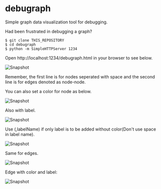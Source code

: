 # debugraph
Simple graph data visualization tool for debugging.

Had been frustrated in debugging a graph?

```
$ git clone THIS_REPOSITORY
$ cd debugraph
$ python -m SimpleHTTPServer 1234
```

Open http://localhost:1234/debugraph.html in your browser to see below.

![Snapshot](https://raw.githubusercontent.com/wiki/dustinhyun/debugraph/images/debugraph0.png)

Remember, the first line is for nodes seperated with space and the second line is for edges denoted as node-node.

You can also set a color for node as below.

![Snapshot](https://raw.githubusercontent.com/wiki/dustinhyun/debugraph/images/debugraph1.png)

Also with label.

![Snapshot](https://raw.githubusercontent.com/wiki/dustinhyun/debugraph/images/debugraph2.png)

Use (,labelName) if only label is to be added without color(Don't use space in label name).

![Snapshot](https://raw.githubusercontent.com/wiki/dustinhyun/debugraph/images/debugraph3.png)

Same for edges.

![Snapshot](https://raw.githubusercontent.com/wiki/dustinhyun/debugraph/images/debugraph4.png)

Edge with color and label:

![Snapshot](https://raw.githubusercontent.com/wiki/dustinhyun/debugraph/images/debugraph5.png)
